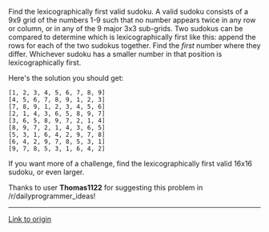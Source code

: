 Find the lexicographically first valid sudoku. A valid sudoku consists of a 9x9 grid of the numbers 1-9 such that no number appears twice in any row or column, or in any of the 9 major 3x3 sub-grids. Two sudokus can be compared to determine which is lexicographically first like this: append the rows for each of the two sudokus together. Find the _first_ number where they differ. Whichever sudoku has a smaller number in that position is lexicographically first.

Here's the solution you should get:

`[1, 2, 3, 4, 5, 6, 7, 8, 9]`  
`[4, 5, 6, 7, 8, 9, 1, 2, 3]`  
`[7, 8, 9, 1, 2, 3, 4, 5, 6]`  
`[2, 1, 4, 3, 6, 5, 8, 9, 7]`  
`[3, 6, 5, 8, 9, 7, 2, 1, 4]`  
`[8, 9, 7, 2, 1, 4, 3, 6, 5]`  
`[5, 3, 1, 6, 4, 2, 9, 7, 8]`  
`[6, 4, 2, 9, 7, 8, 5, 3, 1]`  
`[9, 7, 8, 5, 3, 1, 6, 4, 2]`  

If you want more of a challenge, find the lexicographically first valid 16x16 sudoku, or even larger.

Thanks to user __Thomas1122__ for suggesting this problem in /r/dailyprogrammer_ideas!

---

[Link to origin](https://www.reddit.com/r/dailyprogrammer/12qi97)